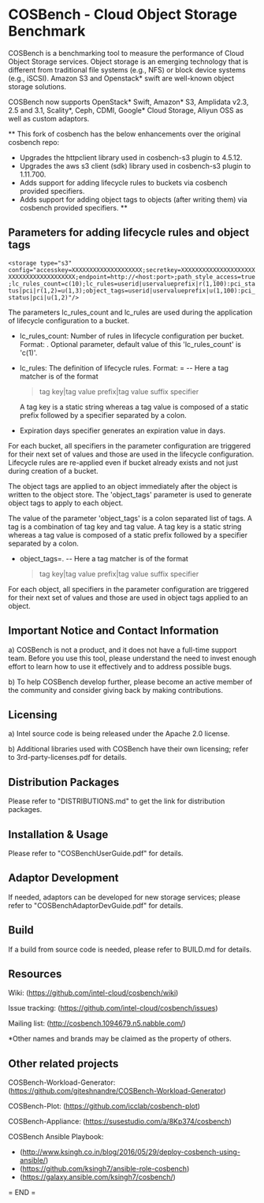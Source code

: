 COSBench - Cloud Object Storage Benchmark
=========================================

COSBench is a benchmarking tool to measure the performance of Cloud Object Storage services. Object storage is an
emerging technology that is different from traditional file systems (e.g., NFS) or block device systems (e.g., iSCSI).
Amazon S3 and Openstack* swift are well-known object storage solutions.

COSBench now supports OpenStack* Swift, Amazon* S3, Amplidata v2.3, 2.5 and 3.1, Scality*, Ceph, CDMI, Google* Cloud Storage, Aliyun OSS as well as custom adaptors.

** This fork of cosbench has the below enhancements over the original cosbench repo:
  - Upgrades the httpclient library used in cosbench-s3 plugin to 4.5.12.
  - Upgrades the aws s3 client (sdk) library used in cosbench-s3 plugin to 1.11.700.
  - Adds support for adding lifecycle rules to buckets via cosbench provided specifiers.
  - Adds support for adding object tags to objects (after writing them) via cosbench provided specifiers.
** 

Parameters for adding lifecycle rules and object tags 
-----------------------------------------------------
`<storage type="s3" config="accesskey=XXXXXXXXXXXXXXXXXXXX;secretkey=XXXXXXXXXXXXXXXXXXXXXXXXXXXXXXXXXXXXXXXX;endpoint=http://<host:port>;path_style_access=true;lc_rules_count=c(10);lc_rules=userid|uservalueprefix|r(1,100):pci_status|pci|r(1,2)=u(1,3);object_tags=userid|uservalueprefix|u(1,100):pci_status|pci|u(1,2)"/>`

The parameters lc_rules_count and lc_rules are used during the application of lifecycle configuration to a bucket.

- lc_rules_count: Number of rules in lifecycle configuration per bucket. Format: <some cosbench specifier>. Optional parameter, default value of this 'lc_rules_count' is 'c(1)'.
- lc_rules: The definition of lifecycle rules. Format: <colon separated list of tag matchers>=<expiration days specifier>
-- Here a tag matcher is of the format
  > tag key|tag value prefix|tag value suffix specifier

  A tag key is a static string whereas a tag value is composed of a static prefix followed by a specifier separated by a colon.

- Expiration days specifier generates an expiration value in days.

For each bucket, all specifiers in the parameter configuration are triggered for their next set of values and those are used in the lifecycle configuration.
Lifecycle rules are re-applied even if bucket already exists and not just during creation of a bucket.

The object tags are applied to an object immediately after the object is written to the object store.
The 'object_tags' parameter is used to generate object tags to apply to each object.

The value of the parameter 'object_tags' is a colon separated list of tags. A tag is a combination of tag key and tag value. A tag key is a static string whereas a tag value is composed of a static prefix followed by a specifier separated by a colon.
- object_tags=<colon separated list of tag matchers>.
-- Here a tag matcher is of the format
  > tag key|tag value prefix|tag value suffix specifier

For each object, all specifiers in the parameter configuration are triggered for their next set of values and those are used in object tags applied to an object.


Important Notice and Contact Information
----------------------------------------

a) COSBench is not a product, and it does not have a full-time support team. Before you use this tool, please understand 
the need to invest enough effort to learn how to use it effectively and to address possible bugs.

b) To help COSBench develop further, please become an active member of the community and consider giving back by making
contributions.


Licensing
---------

a) Intel source code is being released under the Apache 2.0 license.

b) Additional libraries used with COSBench have their own licensing; refer to 3rd-party-licenses.pdf for details.


Distribution Packages
---------------------

Please refer to "DISTRIBUTIONS.md" to get the link for distribution packages.


Installation & Usage
--------------------

Please refer to "COSBenchUserGuide.pdf" for details.


Adaptor Development
-------------------
If needed, adaptors can be developed for new storage services; please refer to "COSBenchAdaptorDevGuide.pdf" for details.


Build
-----
If a build from source code is needed, please refer to BUILD.md for details.


Resources
---------

Wiki: (https://github.com/intel-cloud/cosbench/wiki)

Issue tracking: (https://github.com/intel-cloud/cosbench/issues)

Mailing list: (http://cosbench.1094679.n5.nabble.com/)


*Other names and brands may be claimed as the property of others.


Other related projects
----------------------
COSBench-Workload-Generator: (https://github.com/giteshnandre/COSBench-Workload-Generator)

COSBench-Plot: (https://github.com/icclab/cosbench-plot)

COSBench-Appliance: (https://susestudio.com/a/8Kp374/cosbench)

COSBench Ansible Playbook:

- (http://www.ksingh.co.in/blog/2016/05/29/deploy-cosbench-using-ansible/)
- (https://github.com/ksingh7/ansible-role-cosbench)
- (https://galaxy.ansible.com/ksingh7/cosbench/)


= END =
